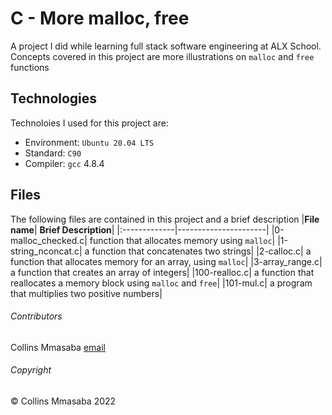 # C - More malloc, free
A project I did while learning full stack software engineering at ALX School. Concepts covered in this project are more illustrations on `malloc` and `free` functions

## Technologies
Technoloies I used for this project are:
- Environment: `Ubuntu 20.04 LTS`
- Standard: `C90`
- Compiler: `gcc` 4.8.4

## Files
The following files are contained in this project and a brief description
|**File name**| **Brief Description**|
|:-------------|----------------------|
|0-malloc_checked.c| function that allocates memory using `malloc`|
|1-string_nconcat.c| a function that concatenates two strings|
|2-calloc.c| a function that allocates memory for an array, using `malloc`|
|3-array_range.c| a function that creates an array of integers|
|100-realloc.c| a function that reallocates a memory block using `malloc` and `free`|
|101-mul.c| a program that multiplies two positive numbers|

###### Contributors ######
Collins Mmasaba [email](collins.mmasaba@azubiafrica.org)

###### Copyright ######
© Collins Mmasaba 2022
